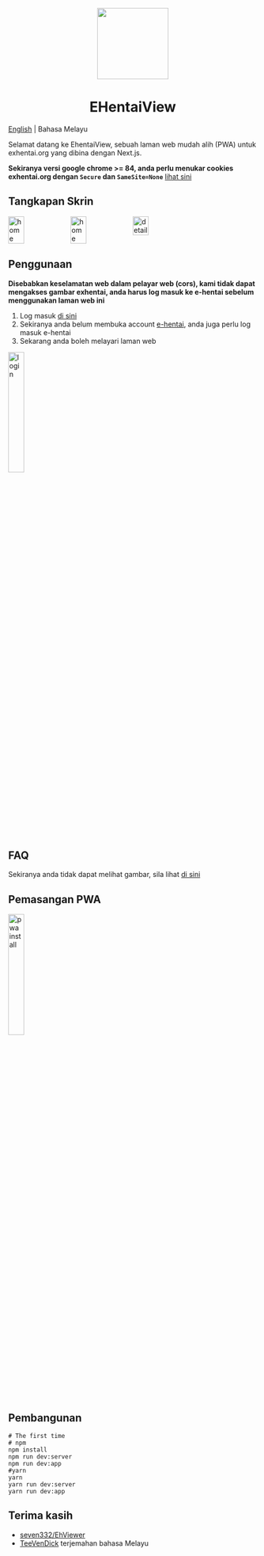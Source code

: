 <p align="center">
  <img width="144px" height="144px" src="https://raw.githubusercontent.com/IronKinoko/asset/master/e-hentai-view/icon.png"/>
</p>

<h1 align="center">EHentaiView</h1>

[English](/README.md) | Bahasa Melayu

Selamat datang ke EhentaiView, sebuah laman web mudah alih (PWA) untuk exhentai.org yang dibina dengan Next.js.

**Sekiranya versi google chrome >= 84, anda perlu menukar cookies exhentai.org dengan `Secure` dan `SameSite=None`** [lihat sini](https://github.com/IronKinoko/e-hentai-view/blob/master/translations/ms/FAQ.md#4-pelayar-web-windows-tidak-dapat-melihat-gambar)

## Tangkapan Skrin

<div style="display: flex;">
<img src="https://raw.githubusercontent.com/IronKinoko/asset/master/e-hentai-view/dark-zh.png" width="25%" title="home"/>
<img src="https://raw.githubusercontent.com/IronKinoko/asset/master/e-hentai-view/light-en.png" width="25%" title="home" />
<img src="https://raw.githubusercontent.com/IronKinoko/asset/master/e-hentai-view/detail.png" width="25%" title="detail"/>
</div>

## Penggunaan

**Disebabkan keselamatan web dalam pelayar web (cors), kami tidak dapat mengakses gambar exhentai, anda harus log masuk ke e-hentai sebelum menggunakan laman web ini**

1. Log masuk [di sini](https://exhentai.appspot.com/signin)
2. Sekiranya anda belum membuka account [e-hentai](https://forums.e-hentai.org/index.php), anda juga perlu log masuk e-hentai
3. Sekarang anda boleh melayari laman web

<img src="https://raw.githubusercontent.com/IronKinoko/asset/master/e-hentai-view/login.gif" width="25%" title="login"/>

## FAQ

Sekiranya anda tidak dapat melihat gambar, sila lihat [di sini](/translations/ms/FAQ.md)

## Pemasangan PWA

<img src="https://raw.githubusercontent.com/IronKinoko/asset/master/e-hentai-view/pwa_install.gif" width="25%" title="pwa install"/>

## Pembangunan

```shell
# The first time
# npm
npm install
npm run dev:server
npm run dev:app
#yarn
yarn
yarn run dev:server
yarn run dev:app
```

## Terima kasih

- [seven332/EhViewer](https://github.com/seven332/EhViewer)
- [TeeVenDick](https://github.com/TeeVenDick) terjemahan bahasa Melayu
